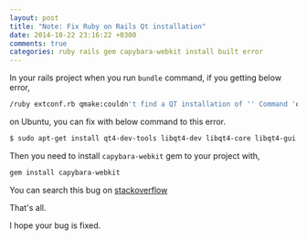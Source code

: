 ```yaml
---
layout: post
title: "Note: Fix Ruby on Rails Qt installation"
date: 2014-10-22 23:16:22 +0300
comments: true
categories: ruby rails gem capybara-webkit install built error
---
```


In your rails project when you run `bundle` command, if you getting below error, 

```bash
/ruby extconf.rb qmake:couldn't find a QT installation of '' Command 'qmake_spec linux-gtt' failed
```

on Ubuntu, you can fix with below command to this error.

```bash
$ sudo apt-get install qt4-dev-tools libqt4-dev libqt4-core libqt4-gui
```
 
 Then you need to install `capybara-webkit` gem to your project with,
 
```bash
gem install capybara-webkit
```

You can search this bug on [stackoverflow](http://stackoverflow.com/questions/11354656/error-error-error-installing-capybara-webkit)

That's all.

I hope your bug is fixed.


